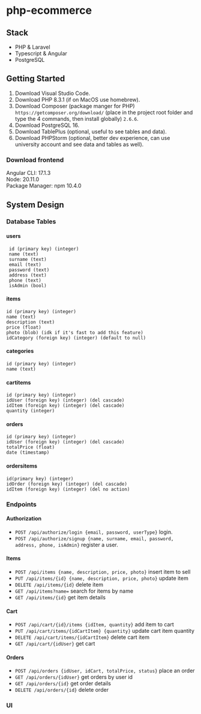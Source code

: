 # php-ecommerce
## Stack
- PHP & Laravel
- Typescript & Angular
- PostgreSQL

## Getting Started
1. Download Visual Studio Code.
2. Download PHP 8.3.1 (if on MacOS use homebrew).
3. Download Composer (package manger for PHP) `https://getcomposer.org/download/` (place in the project root folder and type the 4 commands, then install globally) `2.6.6`.
4. Download PostgreSQL 16.
5. Download TablePlus (optional, useful to see tables and data).
6. Download PHPStorm (optional, better dev experience, can use university account and see data and tables as well).

### Download frontend
Angular CLI: 17.1.3 <br>
Node: 20.11.0 <br>
Package Manager: npm 10.4.0 <br>

## System Design

### Database Tables

#### users
```
 id (primary key) (integer)
 name (text)
 surname (text)
 email (text)
 password (text)
 address (text)
 phone (text)
 isAdmin (bool)
```

#### items
```
id (primary key) (integer)
name (text)
description (text)
price (float)
photo (blob) (idk if it's fast to add this feature)
idCategory (foreign key) (integer) (default to null)
```

#### categories
```
id (primary key) (integer)
name (text)
```

#### cartitems
```
id (primary key) (integer)
idUser (foreign key) (integer) (del cascade)
idItem (foreign key) (integer) (del cascade)
quantity (integer)
```

#### orders
```
id (primary key) (integer)
idUser (foreign key) (integer) (del cascade)
totalPrice (float)
date (timestamp)
```

#### ordersitems
```
id(primary key) (integer)
idOrder (foreign key) (integer) (del cascade)
idItem (foreign key) (integer) (del no action)
```


### Endpoints

#### Authorization
- `POST /api/authorize/login {email, password, userType}` login.
- `POST /api/authorize/signup {name, surname, email, password, address, phone, isAdmin}` register a user.

#### Items
- `POST /api/items {name, description, price, photo}` insert item to sell
- `PUT /api/items/{id} {name, description, price, photo}` update item
- `DELETE /api/items/{id}` delete item
- `GET /api/items?name=` search for items by name
- `GET /api/items/{id}` get item details

#### Cart
- `POST /api/cart/{id}/items {idItem, quantity}` add item to cart
- `PUT /api/cart/items/{idCartItem} {quantity}` update cart item quantity
- `DELETE /api/cart/items/{idCartItem}` delete cart item
- `GET /api/cart/{idUser}` get cart

#### Orders
- `POST /api/orders {idUser, idCart, totalPrice, status}` place an order
- `GET /api/orders/{idUser}` get orders by user id
- `GET /api/orders/{id}` get order details
- `DELETE /api/orders/{id}` delete order


### UI

